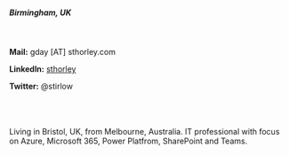
##### Birmingham, UK
<br>

**Mail:** gday [AT] sthorley.com

**LinkedIn:** [sthorley](https://www.linkedin.com/in/sthorley/)

**Twitter:** @stirlow

<br>
<br>
<br>
Living in Bristol, UK, from Melbourne, Australia. IT professional with focus on Azure, Microsoft 365, Power Platfrom, SharePoint and Teams.
